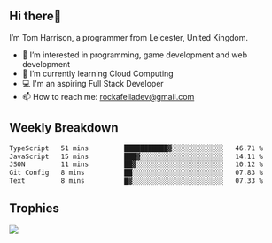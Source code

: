 ## Hi there👋
I’m Tom Harrison, a programmer from Leicester, United Kingdom.
- 👀 I’m interested in programming, game development and web development
- 🌱 I’m currently learning Cloud Computing
- 💻 I'm an aspiring Full Stack Developer
- 📫 How to reach me: [rockafelladev@gmail.com](rockafelladev@gmail.com)

## Weekly Breakdown

<!--START_SECTION:waka-->

```txt
TypeScript   51 mins         ███████████▓░░░░░░░░░░░░░   46.71 %
JavaScript   15 mins         ███▓░░░░░░░░░░░░░░░░░░░░░   14.11 %
JSON         11 mins         ██▓░░░░░░░░░░░░░░░░░░░░░░   10.12 %
Git Config   8 mins          ██░░░░░░░░░░░░░░░░░░░░░░░   07.83 %
Text         8 mins          █▓░░░░░░░░░░░░░░░░░░░░░░░   07.33 %
```

<!--END_SECTION:waka-->

## Trophies

<img src="https://github-profile-trophy.vercel.app/?username=TomHarrison001&theme=nord&no-frame=true&margin-w=10&column=7" />
